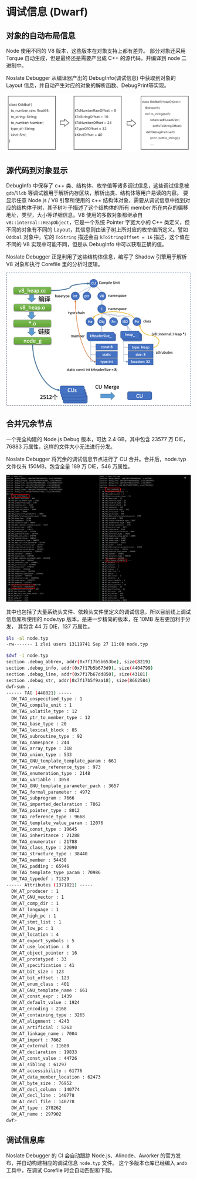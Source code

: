 # 调试信息 (Dwarf)

## 对象的自动布局信息

Node 使用不同的 V8 版本，这些版本在对象支持上都有差异。
部分对象还采用 Torque 自动生成，但是最终还是需要产出成 C++ 的源代码，并编译到 node 二进制中。

Noslate Debugger 从编译器产出的 DebugInfo(调试信息) 中获取到对象的 Layout 信息，并自动产生对应的对象的解析函数、DebugPrint等实现。

<div style={{maxWidth: "800px"}} >

![CU Merge](../../assets/dwf-layout.png)

</div>

## 源代码到对象显示

DebugInfo 中保存了 c++ 类、结构体、枚举值等诸多调试信息，这些调试信息被 `gdb`/`lldb` 等调试器用于解析内存区块，解析出类、结构体等用户易读的内容。
要显示任意 Node.js / V8 引擎所使用的 c++ 结构体对象，需要从调试信息中找到对应的结构体子树，其子树叶子描述了这个结构体的所有 member 所在内存的偏移地址，类型，大小等详细信息。V8 使用的多数对象都继承自 `v8::internal::HeapObject`，它是一个系统 Pointer 字宽大小的 C++ 类定义，但不同的对象有不同的 Layout，其信息则由该子树上所对应的枚举值所定义。譬如 `Oddbal` 对象中，它的 `ToString` 描述会由 `kToStringOffset = 16` 描述，这个值在不同的 V8 实现中可能不同，但是从 DebugInfo 中可以获取正确的值。

Noslate Debugger 正是利用了这些结构体信息，编写了 Shadow 引擎用于解析 V8 对象和执行 Corefile 里的分析时逻辑。

<div style={{maxWidth: "600px"}} >

![CU Merge](../../assets/dwf-pic1.png)

</div>

## 合并冗余节点

一个完全构建的 Node.js Debug 版本，可达 2.4 GB，其中包含 23577 万 DIE，76883 万属性，这样的文件大小无法进行分发。

Noslate Debugger 将冗余的调试信息节点进行了 CU 合并。合并后，node.typ 文件仅有 150MB，包含全量 189 万 DIE，546 万属性。

<div>

![CU Merge](../../assets/dwf-die.png)

</div>

其中也包括了大量系统头文件、依赖头文件里定义的调试信息，所以目前线上调试信息库所使用的 node.typ 版本，是进一步精简的版本，在 10MB 左右更加利于分发，
其包含 44 万 DIE，137 万属性。

```bash
$ls -al node.typ
-rw------- 1 zlei users 13119741 Sep 27 11:00 node.typ
```

```bash
$dwf -i node.typ
section .debug_abbrev, addr(0x7f17b5b653be), size(8219)
section .debug_info, addr(0x7f17b5b673d9), size(4404799)
section .debug_line, addr(0x7f17b67dd850), size(43181)
section .debug_str, addr(0x7f17b5f9aa18), size(8662584)
dwf>sum .
------ TAG (448021) -----
  DW_TAG_unspecified_type : 1
  DW_TAG_compile_unit : 1
  DW_TAG_volatile_type : 12
  DW_TAG_ptr_to_member_type : 12
  DW_TAG_base_type : 20
  DW_TAG_lexical_block : 85
  DW_TAG_subroutine_type : 92
  DW_TAG_namespace : 244
  DW_TAG_array_type : 318
  DW_TAG_union_type : 533
  DW_TAG_GNU_template_template_param : 661
  DW_TAG_rvalue_reference_type : 973
  DW_TAG_enumeration_type : 2148
  DW_TAG_variable : 3058
  DW_TAG_GNU_template_parameter_pack : 3657
  DW_TAG_formal_parameter : 4972
  DW_TAG_subprogram : 7666
  DW_TAG_imported_declaration : 7862
  DW_TAG_pointer_type : 8012
  DW_TAG_reference_type : 9668
  DW_TAG_template_value_param : 12076
  DW_TAG_const_type : 19645
  DW_TAG_inheritance : 21288
  DW_TAG_enumerator : 21788
  DW_TAG_class_type : 22090
  DW_TAG_structure_type : 38440
  DW_TAG_member : 54438
  DW_TAG_padding : 65946
  DW_TAG_template_type_param : 70986
  DW_TAG_typedef : 71329
------ Attributes (1371821) -----
  DW_AT_producer : 1
  DW_AT_GNU_vector : 1
  DW_AT_comp_dir : 1
  DW_AT_language : 1
  DW_AT_high_pc : 1
  DW_AT_stmt_list : 1
  DW_AT_low_pc : 1
  DW_AT_location : 4
  DW_AT_export_symbols : 5
  DW_AT_use_location : 8
  DW_AT_object_pointer : 16
  DW_AT_prototyped : 33
  DW_AT_specification : 41
  DW_AT_bit_size : 123
  DW_AT_bit_offset : 123
  DW_AT_enum_class : 401
  DW_AT_GNU_template_name : 661
  DW_AT_const_expr : 1439
  DW_AT_default_value : 1924
  DW_AT_encoding : 2168
  DW_AT_containing_type : 3265
  DW_AT_alignment : 4243
  DW_AT_artificial : 5263
  DW_AT_linkage_name : 7004
  DW_AT_import : 7862
  DW_AT_external : 11680
  DW_AT_declaration : 19833
  DW_AT_const_value : 44726
  DW_AT_sibling : 61297
  DW_AT_accessibility : 61776
  DW_AT_data_member_location : 62473
  DW_AT_byte_size : 76952
  DW_AT_decl_column : 140774
  DW_AT_decl_line : 140778
  DW_AT_decl_file : 140778
  DW_AT_type : 278262
  DW_AT_name : 297902
dwf>
```


## 调试信息库

Noslate Debugger 的 CI 会自动跟踪 Node.js、Alinode、Aworker 的官方发布，并自动构建相应的调试信息 `node.typ` 文件。
这个多版本仓库已经编入 `andb` 工具中，在调试 Corefile 时会自动匹配和下载。


